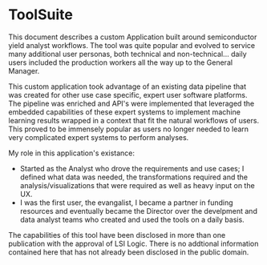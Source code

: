 # ToolSuite 
This document describes a custom Application built around semiconductor yield analyst workflows.  The tool was quite popular and evolved to service many additional user personas, both technical and non-technical... daily users included the production workers all the way up to the General Manager.  

This custom application took advantage of an existing data pipeline that was created for other use case specific, expert user software platforms. The pipeline was enriched and API's were implemented that leveraged the embedded capabilities of these expert systems to implement machine learning results wrapped in a context that fit the natural workflows of users. This proved to be immensely popular as users no longer needed to learn very complicated expert systems to perform analyses. 

My role in this application's existance:
- Started as the Analyst who drove the requirements and use cases; I defined what data was needed, the transformations required and the analysis/visualizations that were required as well as heavy input on the UX.
- I was the first user, the evangalist, I became a partner in funding resources and eventually became the Director over the develpment and data analyst teams who created and used the tools on a daily basis. 

The capabilities of this tool have been disclosed in more than one publication with the approval of LSI Logic. There is no addtional information contained here that has not already been disclosed in the public domain.


